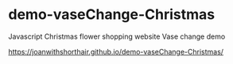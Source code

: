 # demo-vaseChange-Christmas
Javascript Christmas flower shopping website Vase change demo

https://joanwithshorthair.github.io/demo-vaseChange-Christmas/
